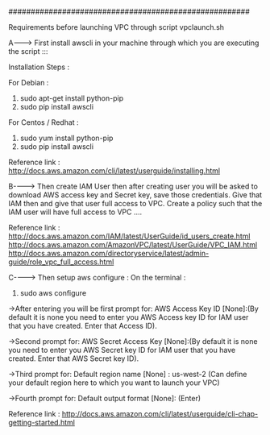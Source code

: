 ######################################################

Requirements before launching VPC through script vpclaunch.sh

A---> First install awscli in your machine through which you are executing the script :::

Installation Steps :

For Debian :

1. sudo apt-get install python-pip
2. sudo pip install awscli

For Centos / Redhat :
 
1. sudo yum install python-pip
2. sudo pip install awscli

Reference link : http://docs.aws.amazon.com/cli/latest/userguide/installing.html

B----> Then create IAM User then after creating user you will be asked to download AWS access key and Secret key, save those credentials. Give that IAM then  and give that user full access to VPC. Create a policy 
such that the IAM user will have full access to VPC ....

Reference link : http://docs.aws.amazon.com/IAM/latest/UserGuide/id_users_create.html
		 http://docs.aws.amazon.com/AmazonVPC/latest/UserGuide/VPC_IAM.html 
		 http://docs.aws.amazon.com/directoryservice/latest/admin-guide/role_vpc_full_access.html


C----> Then setup aws configure :
On the terminal :
1) sudo aws configure

->After entering you will be first prompt for: AWS Access Key ID [None]:(By default it is none you need to enter you AWS Access key ID for IAM user that you have created. Enter that Access ID).

->Second prompt for: AWS Secret Access Key [None]:(By default it is none you need to enter you AWS Secret key ID for IAM user that you have created. Enter that AWS Secret key ID).

->Third prompt for: Default region name [None] : us-west-2 (Can define your default region here to which you want to launch your VPC)

->Fourth prompt for: Default output format [None]: (Enter)

Reference link :  http://docs.aws.amazon.com/cli/latest/userguide/cli-chap-getting-started.html


